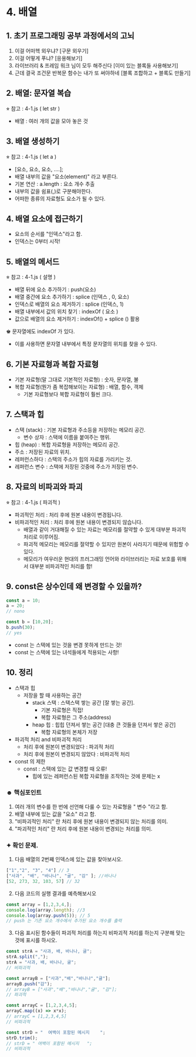 # 4. 배열
## 1. 초기 프로그래밍 공부 과정에서의 고뇌
1. 이걸 어떠헥 외우냐? [구문 외우기]
2. 이걸 어떻게 푸냐? [응용해보기]
3. 라이브러리 & 프레임 워크 님이 모두 해주신다 [이미 있는 블록들 사용해보기]
4. 근데 결국 조건문 반복문 함수는 내가 또 써야하네 [블록 조합하고 + 블록도 만들기]

## 2. 배열: 문자열 복습
⭐︎ 참고 : 4-1.js ( let str )
- 배열 : 여러 개의 값을 모아 놓은 것

## 3. 배열 생성하기 
⭐︎ 참고 : 4-1.js ( let a )
- [요소, 요소, 요소, ....];
- 배열 내부의 값을 "요소(element)" 라고 부른다.
- 기본 연산 : a.length : 요소 개수 추출
- 내부의 값을 쉼표(,)로 구분해야한다.
- 어떠한 종류의 자료형도 요소가 될 수 있다.

## 4. 배열 요소에 접근하기
- 요소의 순서를 "인덱스"라고 함.
- 인덱스는 0부터 시작!

##  5. 배열의 메서드
⭐︎ 참고 : 4-1.js ( 설명 )
- 배열 뒤에 요소 추가하기 : push(요소)
- 배열 중간에 요소 추가하기 : splice (인덱스 , 0, 요소)
- 인덱스로 배열의 요소 제거하기 : splice (인덱스, 1)
- 배열 내부에서 값의 위치 찾기 : indexOf ( 요소 )
- 값으로 배열의 요소 제거하기 : indexOf() + splice () 활용

♚ 문자열에도 indexOf 가 있다.
- 이를 사용하면 문자열 내부에서 특정 문자열의 위치를 찾을 수 있다.

## 6. 기본 자료형과 복합 자료형
- 기본 자료형(말 그대로 기본적인 자료형) : 숫자, 문자열, 불
- 복합 자료형(뭔가 좀 복잡해보이는 자료형) : 배열, 함수, 객체
  - 기본 자료형보다 복합 자료형이 훨씬 크다.

## 7. 스택과 힙
- 스택 (stack) : 기본 자료형과 주소등을 저장하는 메모리 공간.
   - 변수 상자 : 스택에 이름을 붙여주는 행위.
- 힙 (heap) : 복합 자료형을 저장하는 메모리 공간.
- 주소 : 저장된 자료의 위치.
- 레퍼런스하다 : 스택의 주소가 힙의 자료를 가리키는 것.
- 레퍼런스 변수 : 스택에 저장된 것중에 주소가 저장된 변수.

## 8. 자료의 비파괴와 파괴
⭐︎ 참고 : 4-1.js ( 파괴적 )
- 파괴적인 처리 : 처리 후에 원본 내용이 변경됩니다.
- 비파괴적인 처리 : 처리 후에 원본 내용이 변경되지 않습니다.
  - 배열과 같이 거대해질 수 있는 자료는 메모리를 절약할 수 있게 대부분 파괴적 처리로 이루어짐.
  - 파괴적 메모리는 메모리를 절약할 수 있지만 원본이 사라지기 때문에 위험할 수 있다.
  - 메모리가 여우러운 현대의 프러그래밍 언어와 라이브러리는 자료 보호를 위해서 대부분 비파괴적인 처리를 함!

## 9. const은 상수인데 왜 변경할 수 있을까?
```javascript
const a = 10;
a = 20;
// nono

const b = [10,20];
b.push(30);
// yes
```
- const 는 스택에 있는 것을 변경 못하게 만드는 것!
- const 는 스택에 있는 녀석들에게 적용되는 사항!

## 10. 정리
- 스택과 힙 
  - 저장을 할 때 사용하는 공간
    - stack 스택 : 스택스택 쌓는 공간 [잘 쌓는 공간].
      - 기본 자료형은 직접!
      - 복합 자료형은 그 주소(address)
    - heap 힙 : 힙힙 던져서 쌓는 공간 [대충 큰 것들을 던져서 쌓은 공간]
      - 복합 자료형의 본체가 저장
- 파괴적 처리 and 비파괴적 처리
  - 처리 후에 원본이 변경되었다 : 파괴적 처리
  - 처리 후에 원본이 변경되지 않았다 : 비파괴적 처리
- const 의 제한
  - const : 스택에 있는 값 변경할 때 오류!
    - 힙에 있는 레퍼런스된 복합 자료형을 조작하는 것에 문제는 x 

### ☻ 핵심포인트
1. 여러 개의 변수를 한 번에 선언해 다룰 수 있는 자료형을 " 변수 "라고 함.
2. 배열 내부에 있는 값을 "요소" 라고 함.
3. "비파괴적인 처리" 란 처리 후에 원본 내용이 변경되지 않는 처리를 의미.
4. "파괴적인 처리" 란 처리 후에 원본 내용이 변경되는 처리를 의미.

### ✦ 확인 문제.
1. 다음 배열의 2번쨰 인덱스에 있는 값을 찾아보시오.
```javascript
["1","2", "3", "4"] // 3
["사과", "배", "바나나", "귤", "감" ]; //바나나
[52, 273, 32, 103, 57] // 32
```
2. 다음 코드의 실행 결과를 예측해보시오
```javascript
const array = [1,2,3,4,];
console.log(array.length); //3
console.log(array.push(5)); // 5
// push 는 기존 요소 개수에서 추가된 요소 개수를 출력
```
3. 다음 표시된 함수들이 파괴적 처리를 하는지 비파괴적 처리를 하는지 구분해 맞는 것에 표시를 하시오.
```javascript
const strA = "사과, 배, 바나나, 귤";
strA.split(",");
strA = "사과, 배, 바나나, 귤";
// 비파괴적

const arrayB = ["사과","배","바나나","귤"];
arrayB.push("감");
// arrayB = ["사과","배","바나나","귤", "감"];
// 파괴적

const arrayC = [1,2,3,4,5];
arrayC.map((x) => x*x);
// arrayC = [1,2,3,4,5]
// 비파괴적

const strD = "  여백이 포함된 메시지    ";
strD.trim();
// strD = " 여백이 포함된 메시지   ";
// 비파괴적
```
